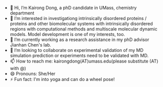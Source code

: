 - 👋 Hi, I’m Kairong Dong, a phD candidate in UMass, chemistry department
- 👀 I’m interested in investigationg intrinsically disordered proteins / proteins and other biomolecular systems with intrinsically disordered regions with computational methods and multiscale molecular dynamic models. Model development is one of my interests, too.
- 🌱 I’m currently working as a research assistance in my phD advisor Jianhan Chen's lab.
- 💞️ I’m looking to collaborate on experimental validation of my MD simulation prediction or experiments need to be validated with MD.
- 📫 How to reach me: kairongdong(AT)umass.edu(please substitute (AT) with @)
- 😄 Pronouns: She/Her
- ⚡ Fun fact: I'm into yoga and can do a wheel pose!

<!---
kairongdong/kairongdong is a ✨ special ✨ repository because its `README.md` (this file) appears on your GitHub profile.
You can click the Preview link to take a look at your changes.
--->
